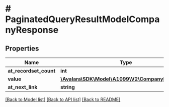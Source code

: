 # # PaginatedQueryResultModelCompanyResponse

## Properties

Name | Type | Description | Notes
------------ | ------------- | ------------- | -------------
**at_recordset_count** | **int** |  | [optional]
**value** | [**\Avalara\SDK\Model\A1099\V2\CompanyResponse[]**](CompanyResponse.md) |  | [optional]
**at_next_link** | **string** |  | [optional]

[[Back to Model list]](../../../README.md#models) [[Back to API list]](../../../README.md#endpoints) [[Back to README]](../../../README.md)
